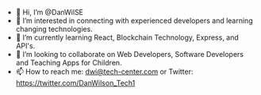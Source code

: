 - 👋 Hi, I’m @DanWilSE
- 👀 I’m interested in connecting with experienced developers and learning changing technologies.
- 🌱 I’m currently learning React, Blockchain Technology, Express, and API's.
- 💞️ I’m looking to collaborate on Web Developers, Software Developers and Teaching Apps for Children.
- 📫 How to reach me: dwi@tech-center.com or Twitter: https://twitter.com/DanWilson_Tech1

<!---
DanWilSE/DanWilSE is a ✨ special ✨ repository because its `README.md` (this file) appears on your GitHub profile.
You can click the Preview link to take a look at your changes.
--->
